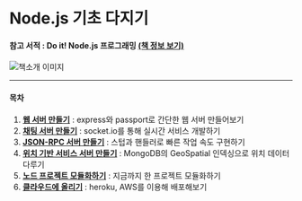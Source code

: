 # Node.js 기초 다지기

#### 참고 서적 : Do it! Node.js 프로그래밍 [(책 정보 보기)](https://book.naver.com/bookdb/book_detail.nhn?bid=11738465)

![책소개 이미지](https://blogfiles.pstatic.net/MjAxODA4MTBfMTcy/MDAxNTMzOTA3Njg4NDE2.nk_VINU8pwzF1E_kwd8qW0K9wnnaabwBdNefDPZJ_yUg.6N7lth57lPK98hv65eKmjwMiQ7xiU9OSUoq3XiAeqPgg.PNG.3457soso/%EC%8A%A4%ED%81%AC%EB%A6%B0%EC%83%B7%2C_2018-08-10_22-23-11.png)

***

#### 목차

1. [**웹 서버 만들기**](https://github.com/3457soso/TIL/tree/master/Node.js/example/1_webserver) : express와 passport로 간단한 웹 서버 만들어보기
2. [**채팅 서버 만들기**](https://github.com/3457soso/TIL/tree/master/Node.js/example/2_chatserver) : socket.io를 통해 실시간 서비스 개발하기
3. [**JSON-RPC 서버 만들기**](https://github.com/3457soso/TIL/tree/master/Node.js/example/3_RPCserver) : 스텁과 핸들러로 빠른 작업 속도 구현하기
4. [**위치 기반 서비스 서버 만들기**](https://github.com/3457soso/TIL/tree/master/Node.js/example/4_GeoEX) : MongoDB의 GeoSpatial 인덱싱으로 위치 데이터 다루기
5. [**노드 프로젝트 모듈화하기**](https://github.com/3457soso/TIL/tree/master/Node.js/example/5_mobileEX) : 지금까지 한 프로젝트 모듈화하기
6. [**클라우드에 올리기**](https://github.com/3457soso/TIL/tree/master/Node.js/example/0_deploy) : heroku, AWS를 이용해 배포해보기

